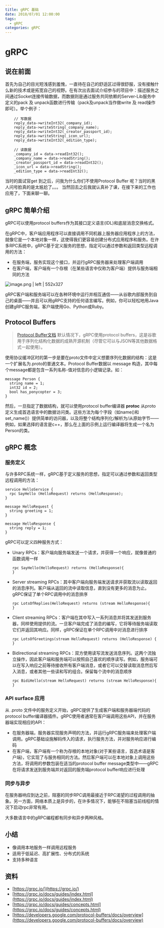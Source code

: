 ```yaml
---
title: gRPC 基础
date: 2018/07/01 12:00:00
tags:
  - gRPC
categories: gRPC
---
```


# gRPC

## 说在前面
首先为自己的目光短浅感到羞愧，一直待在自己的舒适区过得很舒服，没有接触什么新的技术或是拓宽自己的视野。在有次出去面试介绍参与的项目中：描述服务之间通过Socket连接传输数据，而数据则是通过服务共同依赖的Server-Lib服务中定义的pack 及 unpack函数进行传输（pack及unpack当作做write 及 read操作即可）。举个例子：

```plain
	// 写数据
    reply_data->writeInt32(_company_id);
	reply_data->writeString(_company_name);
	reply_data->writeInt32(_creator_passport_id);
	reply_data->writeString(_icon_url);
	reply_data->writeInt32(_edition_type);

    // 读数据
	_company_id = data->readInt32();
	_company_name = data->readString();
	_creator_passport_id = data->readInt32();
	_icon_url = data->readString();
	_edition_type = data->readInt32();
```
<!-- more -->

当时的面试官get 到之后，问我为什么你们不使用Protocol Buffer 呢？当时的黑人问号脸真的是太尴尬了。。。
当然回去之后我就认真补了课，在接下来的工作也应用了，下面来聊一聊。

## gRPC 简单介绍
gRPC可以使用protocol buffers作为其接口定义语言(IDL)和底层消息交换格式。

在gRPC中，客户端应用程序可以直接调用不同机器上服务器应用程序上的方法，就像它是一个本地对象一样，这使得我们更容易创建分布式应用程序和服务。在许多RPC系统中，gRPC基于定义服务的思想，指定可以通过参数和返回类型远程调用的方法：
* 在服务端，服务实现这个接口，并运行gRPC服务器来处理客户端调用
* 在客户端，客户端有一个存根（在某些语言中仅称为客户端）提供与服务端相同的方法



![image.png | left | 552x327](https://cdn.nlark.com/yuque/0/2018/png/92822/1545487408776-3ea32a85-2f87-4868-b9d7-7c022af2ec69.png "")



gRPC客户端和服务端可以在各种环境中运行并相互通信——从谷歌内部服务到自己的桌面——并且可以用gRPC支持的任何语言编写。例如，你可以轻松地用Java创建gRPC服务端，客户端使用Go、Python或Ruby。

## Protocol Buffers
> [Protocol Buffer文档](https://developers.google.com/protocol-buffers/docs/overview)
默认情况下，gRPC使用protocol buffers，这是谷歌用于序列化结构化数据的成熟开源机制（尽管它可以与JSON等其他数据格式一起使用）。

使用协议缓冲区时的第一步是要在proto文件中定义想要序列化数据的结构：这是一个扩展名为.proto的普通文本。Protocol Buffer数据以 message 构造，其中每个message都是包含一系列名称-值对信息的小逻辑记录。如：

```plain
message Person {
  string name = 1;
  int32 id = 2;
  bool has_ponycopter = 3;
}
```

然后，一旦指定了数据结构，就可以使用protocol buffer编译器 __protoc__ 从proto定义生成首选语言中的数据访问类。这些方法为每个字段（如name()和set\_name()）提供简单的访问器，以及将整个结构序列化/解析为/从原始字节——例如，如果选择的语言是c++，那么在上面的示例上运行编译器将生成一个名为Person的类。

## gRPC 概念
### 服务定义
与许多RPC系统一样，gRPC基于定义服务的思想，指定可以通过参数和返回类型远程调用的方法：

```plain
service HelloService {
  rpc SayHello (HelloRequest) returns (HelloResponse);
}

message HelloRequest {
  string greeting = 1;
}

message HelloResponse {
  string reply = 1;
}
```

gRPC可以定义四种服务方式：
* Unary RPCs：客户端向服务端发送一个请求，并获得一个响应，就像普通的函数调用一样
    ```plain
    rpc SayHello(HelloRequest) returns (HelloResponse){
    }
    ```
* Server streaming RPCs：其中客户端向服务端发送请求并获取流以读取返回的消息序列。客户端从返回的流中读取信息，直到没有更多的消息为止。gRPC保证了单个RPC调用中的消息排序
    ```plain
    rpc LotsOfReplies(HelloRequest) returns (stream HelloResponse){
    }
    ```
* Client streaming RPCs：客户端在其中写入一系列消息并将其发送到服务器，同样使用提供的流。一旦客户端完成了消息的编写，它将等待服务端读取它们并返回其响应。同样，gRPC保证在单个RPC调用中对消息进行排序
    ```plain
    rpc LotsOfGreetings(stream HelloRequest) returns (HelloResponse) {
    }
    ```
* Bidirectional streaming RPCs：双方使用读写流发送消息序列。这两个流独立操作，因此客户端和服务端可以按照自己喜欢的顺序读写。例如，服务端可以在写入响应之前等待接收所有客户端消息，或者它可以交替读取消息然后写入消息，或者其他一些读和写的组合。保留每个流中的消息顺序
    ```plain
    rpc BidiHello(stream HelloRequest) returns (stream HelloResponse){
    }
    ```

### API surface 应用
从 .proto 文件中的服务定义开始，gRPC提供了生成客户端和服务器端代码的protocol buffer编译器插件。gRPC使用者通常在客户端调用这些API，并在服务器端实现相应的API：
* 在服务器端，服务器实现服务声明的方法，并运行gRPC服务端来处理客户端调用。gRPC基础设施解码传入的请求，执行服务方法，并对服务响应进行编码
* 在客户端，客户端有一个称为存根的本地对象(对于某些语言，首选术语是客户端)，它实现了与服务相同的方法。然后客户端可以在本地对象上调用这些方法，将调用的参数包装在适当的protocol buffer message类型中——gRPC在将请求发送到服务端并对返回的服务端protocol buffer响应进行处理

### 同步与异步
在服务器响应到达之前，阻塞的同步RPC调用最接近于RPC渴望的过程调用的抽象。另一方面，网络本质上是异步的，在许多情况下，能够在不阻塞当前线程的情况下启动rpc非常有用。

大多数语言中的gRPC编程都有同步和异步两种风格。

## 小结
* 像调用本地服务一样调用远程服务
* 适用于低延迟、高扩展性、分布式的系统
* 支持多种语言

## 资料
* [https://grpc.io/](https://grpc.io/)
* [https://grpc.io/docs/guides/index.html](https://grpc.io/docs/guides/index.html)
* [https://grpc.io/docs/guides/concepts.html](https://grpc.io/docs/guides/concepts.html)
* [https://developers.google.com/protocol-buffers/docs/overview](https://developers.google.com/protocol-buffers/docs/overview)

